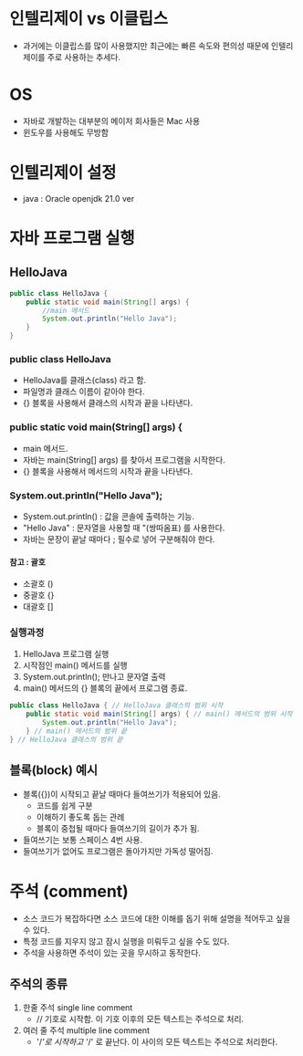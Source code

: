 # 인텔리제이 vs 이클립스
- 과거에는 이클립스를 많이 사용했지만 최근에는 빠른 속도와 편의성 때문에 인텔리제이를 주로 사용하는 추세다.

# OS
- 자바로 개발하는 대부분의 메이저 회사들은 Mac 사용
- 윈도우를 사용해도 무방함

# 인텔리제이 설정
- java : Oracle openjdk 21.0 ver

# 자바 프로그램 실행
## HelloJava

```java
public class HelloJava {
    public static void main(String[] args) {
        //main 메서드
        System.out.println("Hello Java");
    }
}
```

### public class HelloJava
- HelloJava를 클래스(class) 라고 함.
- 파일명과 클래스 이름이 같아야 한다.
- {} 블록을 사용해서 클래스의 시작과 끝을 나타낸다.

### public static void main(String[] args) {
- main 메서드.
- 자바는 main(String[] args) 를 찾아서 프로그램을 시작한다.
- {} 블록을 사용해서 메서드의 시작과 끝을 나타낸다.

### System.out.println("Hello Java");
- System.out.println() : 값을 콘솔에 출력하는 기능.
- "Hello Java" : 문자열을 사용할 때 "(쌍따옴표) 를 사용한다. 
- 자바는 문장이 끝날 때마다 ; 필수로 넣어 구분해줘야 한다.

#### 참고 : 괄호
- 소괄호 ()
- 중괄호  {}
- 대괄호 []

### 실행과정
1. HelloJava 프로그램 실행
2. 시작점인 main() 메서드를 실행
3. System.out.println(); 만나고 문자열 출력
4. main() 메서드의 {} 블록의 끝에서 프로그램 종료.

```java
public class HelloJava { // HelloJava 클래스의 범위 시작
    public static void main(String[] args) { // main() 메서드의 범위 시작
        System.out.println("Hello Java");
    } // main() 메서드의 범위 끝  
} // HelloJava 클래스의 범위 끝 
```

## 블록(block) 예시
- 블록({})이 시작되고 끝날 때마다 들여쓰기가 적용되어 있음.
	- 코드를 쉽게 구분
	- 이해하기 좋도록 돕는 관례
	- 블록이 중첩될 때마다 들여쓰기의 길이가 추가 됨.
- 들여쓰기는 보통 스페이스 4번 사용.
- 들여쓰기가 없어도 프로그램은 돌아가지만 가독성 떨어짐.

# 주석 (comment)
- 소스 코드가 복잡하다면 소스 코드에 대한 이해를 돕기 위해 설명을 적어두고 싶을 수 있다.
- 특정 코드를 지우지 않고 잠시 실행을 미뤄두고 싶을 수도 있다.
- 주석을 사용하면 주석이 있는 곳을 무시하고 동작한다.

## 주석의 종류
1. 한줄 주석 single line comment
	- // 기호로 시작함. 이 기호 이후의 모든 텍스트는 주석으로 처리.
2. 여러 줄 주석 multiple line comment 
	- '/*'로 시작하고 '*/' 로 끝난다. 이 사이의 모든 텍스트는 주석으로 처리한다.
